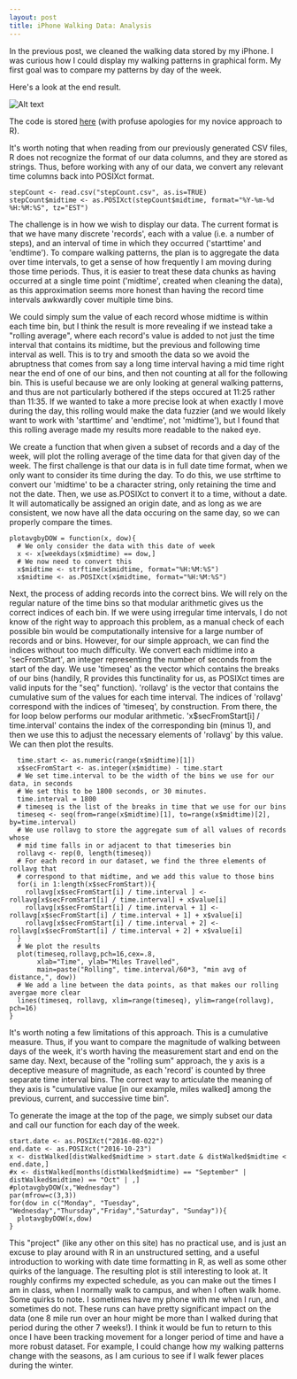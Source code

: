 ```yaml
---
layout: post
title: iPhone Walking Data: Analysis
---
```


In the previous post, we cleaned the walking data stored by my iPhone. I was curious how I could display my walking patterns in graphical form. My first goal was to compare my patterns by day of the week.

Here's a look at the end result. 

![Alt text](http://i.imgur.com/BebWJsa.jpg)

The code is stored [here](https://github.com/dylanpotteroconnell/HealthData/blob/master/HealthDataAnalysis.R) (with profuse apologies for my novice approach to R).


It's worth noting that when reading from our previously generated CSV files, R does not recognize the format of our data columns, and they are stored as strings. Thus, before working with any of our data, we convert any relevant time columns back into POSIXct format.

~~~~
stepCount <- read.csv("stepCount.csv", as.is=TRUE)
stepCount$midtime <- as.POSIXct(stepCount$midtime, format="%Y-%m-%d %H:%M:%S", tz="EST")
~~~~

The challenge is in how we wish to display our data. The current format is that we have many discrete 'records', each with a value (i.e. a number of steps), and an interval of time in which they occurred ('starttime' and 'endtime'). To compare walking patterns, the plan is to aggregate the data over time intervals, to get a sense of how frequently I am moving during those time periods. Thus, it is easier to treat these data chunks as having occurred at a single time point ('midtime', created when cleaning the data), as this approximation seems more honest than having the record time intervals awkwardly cover multiple time bins.

We could simply sum the value of each record whose midtime is within each time bin, but I think the result is more revealing if we instead take a "rolling average", where each record's value is added to not just the time interval that contains its midtime, but the previous and following time interval as well. This is to try and smooth the data so we avoid the abruptness that comes from say a long time interval having a mid time right near the end of one of our bins, and then not counting at all for the following bin. This is useful because we are only looking at general walking patterns, and thus are not particularly bothered if the steps occured at 11:25 rather than 11:35. If we wanted to take a more precise look at when exactly I move during the day, this rolling would make the data fuzzier (and we would likely want to work with 'starttime' and 'endtime', not 'midtime'), but I found that this rolling average made my results more readable to the naked eye.

We create a function that when given a subset of records and a day of the week, will plot the rolling average of the time data for that given day of the week. The first challenge is that our data is in full date time format, when we only want to consider its time during the day. To do this, we use strftime to convert our 'midtime' to be a character string, only retaining the time and not the date. Then, we use as.POSIXct to convert it to a time, without a date. It will automatically be assigned an origin date, and as long as we are consistent, we now have all the data occuring on the same day, so we can properly compare the times.

~~~~
plotavgbyDOW = function(x, dow){
  # We only consider the data with this date of week
  x <- x[weekdays(x$midtime) == dow,]
  # We now need to convert this 
  x$midtime <- strftime(x$midtime, format="%H:%M:%S")
  x$midtime <- as.POSIXct(x$midtime, format="%H:%M:%S")
~~~~

Next, the process of adding records into the correct bins. We will rely on the regular nature of the time bins so that modular arithmetic gives us the correct indices of each bin. If we were using irregular time intervals, I do not know of the right way to approach this problem, as a manual check of each possible bin would be computationally intensive for a large number of records and or bins. However, for our simple approach, we can find the indices without too much difficulty. We convert each midtime into a 'secFromStart', an integer representing the number of seconds from the start of the day. We use 'timeseq' as the vector which contains the breaks of our bins (handily, R provides this functinality for us, as POSIXct times are valid inputs for the "seq" function). 'rollavg' is the vector that contains the cumulative sum of the values for each time interval. The indices of 'rollavg' correspond with the indices of 'timeseq', by construction. From there, the for loop below performs our modular arithmetic. 'x$secFromStart[i] / time.interval' contains the index of the corresponding bin (minus 1), and then we use this to adjust the necessary elements of 'rollavg' by this value. We can then plot the results.

~~~~
  time.start <- as.numeric(range(x$midtime)[1])
  x$secFromStart <- as.integer(x$midtime) - time.start
  # We set time.interval to be the width of the bins we use for our data, in seconds
  # We set this to be 1800 seconds, or 30 minutes.
  time.interval = 1800
  # timeseq is the list of the breaks in time that we use for our bins
  timeseq <- seq(from=range(x$midtime)[1], to=range(x$midtime)[2], by=time.interval)
  # We use rollavg to store the aggregate sum of all values of records whose
  # mid time falls in or adjacent to that timeseries bin
  rollavg <- rep(0, length(timeseq))
  # For each record in our dataset, we find the three elements of rollavg that
  # correspond to that midtime, and we add this value to those bins
  for(i in 1:length(x$secFromStart)){
    rollavg[x$secFromStart[i] / time.interval ] <- rollavg[x$secFromStart[i] / time.interval] + x$value[i]
    rollavg[x$secFromStart[i] / time.interval + 1] <- rollavg[x$secFromStart[i] / time.interval + 1] + x$value[i]
    rollavg[x$secFromStart[i] / time.interval + 2] <- rollavg[x$secFromStart[i] / time.interval + 2] + x$value[i]
  }
  # We plot the results
  plot(timeseq,rollavg,pch=16,cex=.8, 
       xlab="Time", ylab="Miles Travelled", 
       main=paste("Rolling", time.interval/60*3, "min avg of distance,", dow))
  # We add a line between the data points, as that makes our rolling avergae more clear
  lines(timeseq, rollavg, xlim=range(timeseq), ylim=range(rollavg), pch=16)
}
~~~~

It's worth noting a few limitations of this approach. This is a cumulative measure. Thus, if you want to compare the magnitude of walking between days of the week, it's worth having the measurement start and end on the same day. Next, because of the "rolling sum" approach, the y axis is a deceptive measure of magnitude, as each 'record' is counted by three separate time interval bins. The correct way to articulate the meaning of they axis is "cumulative value [in our example, miles walked] among the previous, current, and successive time bin".

To generate the image at the top of the page, we simply subset our data and call our function for each day of the week.

~~~~
start.date <- as.POSIXct("2016-08-022")
end.date <- as.POSIXct("2016-10-23")
x <- distWalked[distWalked$midtime > start.date & distWalked$midtime < end.date,]
#x <- distWalked[months(distWalked$midtime) == "September" | distWalked$midtime) == "Oct" | ,]
#plotavgbyDOW(x,"Wednesday")
par(mfrow=c(3,3))
for(dow in c("Monday", "Tuesday", "Wednesday","Thursday","Friday","Saturday", "Sunday")){
  plotavgbyDOW(x,dow)
}
~~~~

This "project" (like any other on this site) has no practical use, and is just an excuse to play around with R in an unstructured setting, and a useful introduction to working with date time formatting in R, as well as some other quirks of the language. The resulting plot is still interesting to look at. It roughly confirms my expected schedule, as you can make out the times I am in class, when I normally walk to campus, and when I often walk home. Some quirks to note. I sometimes have my phone with me when I run, and sometimes do not. These runs can have pretty significant impact on the data (one 8 mile run over an hour might be more than I walked during that period during the other 7 weeks!). I think it would be fun to return to this once I have been tracking movement for a longer period of time and have a more robust dataset. For example, I could change how my walking patterns change with the seasons, as I am curious to see if I walk fewer places during the winter.







